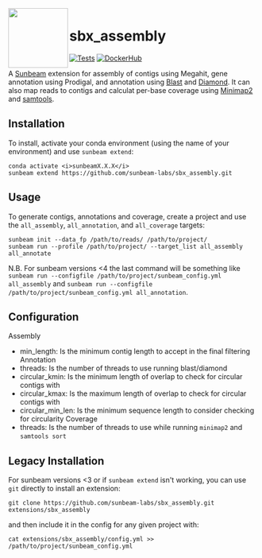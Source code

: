 <img src="https://github.com/sunbeam-labs/sunbeam/blob/stable/docs/images/sunbeam_logo.gif" width=120, height=120 align="left" />

# sbx_assembly

<!-- Begin badges -->
[![Tests](https://github.com/sunbeam-labs/sbx_assembly/actions/workflows/tests.yml/badge.svg)](https://github.com/sunbeam-labs/sbx_assembly/actions/workflows/tests.yml)
[![DockerHub](https://img.shields.io/docker/pulls/sunbeamlabs/sbx_assembly)](https://hub.docker.com/repository/docker/sunbeamlabs/sbx_assembly/)
<!-- End badges -->

A [Sunbeam](https://github.com/sunbeam-labs/sunbeam) extension for assembly of contigs using Megahit, gene annotation using Prodigal, and annotation using [Blast](https://blast.ncbi.nlm.nih.gov/Blast.cgi) and [Diamond](https://github.com/bbuchfink/diamond). It can also map reads to contigs and calculat per-base coverage using [Minimap2](https://github.com/lh3/minimap2) and [samtools](https://github.com/samtools/samtools).

## Installation

To install, activate your conda environment (using the name of your environment) and use `sunbeam extend`:

    conda activate <i>sunbeamX.X.X</i>
    sunbeam extend https://github.com/sunbeam-labs/sbx_assembly.git

## Usage

To generate contigs, annotations and coverage, create a project and use the `all_assembly`, `all_annotation`, and `all_coverage` targets:

    sunbeam init --data_fp /path/to/reads/ /path/to/project/
    sunbeam run --profile /path/to/project/ --target_list all_assembly all_annotate

N.B. For sunbeam versions <4 the last command will be something like `sunbeam run --configfile /path/to/project/sunbeam_config.yml all_assembly` and `sunbeam run --configfile /path/to/project/sunbeam_config.yml all_annotation`.

## Configuration

Assembly
  - min_length: Is the minimum contig length to accept in the final filtering
Annotation
  - threads: Is the number of threads to use running blast/diamond
  - circular_kmin: Is the minimum length of overlap to check for circular contigs with
  - circular_kmax: Is the maximum length of overlap to check for circular contigs with
  - circular_min_len: Is the minimum sequence length to consider checking for circularity
Coverage
  - threads: Is the number of threads to use while running `minimap2` and `samtools sort`

## Legacy Installation

For sunbeam versions <3 or if `sunbeam extend` isn't working, you can use `git` directly to install an extension:

    git clone https://github.com/sunbeam-labs/sbx_assembly.git extensions/sbx_assembly

and then include it in the config for any given project with:

    cat extensions/sbx_assembly/config.yml >> /path/to/project/sunbeam_config.yml
